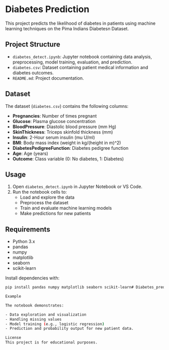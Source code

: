 # Diabetes Prediction

This project predicts the likelihood of diabetes in patients using machine learning techniques on the Pima Indians Diabetesn Dataset.

## Project Structure

- `diabetes_detect.ipynb`: Jupyter notebook containing data analysis, preprocessing, model training, evaluation, and prediction.
- `diabetes.csv`: Dataset containing patient medical information and diabetes outcomes.
- `README.md`: Project documentation.

## Dataset

The dataset (`diabetes.csv`) contains the following columns:

- **Pregnancies**: Number of times pregnant
- **Glucose**: Plasma glucose concentration
- **BloodPressure**: Diastolic blood pressure (mm Hg)
- **SkinThickness**: Triceps skinfold thickness (mm)
- **Insulin**: 2-Hour serum insulin (mu U/ml)
- **BMI**: Body mass index (weight in kg/(height in m)^2)
- **DiabetesPedigreeFunction**: Diabetes pedigree function
- **Age**: Age (years)
- **Outcome**: Class variable (0: No diabetes, 1: Diabetes)

## Usage

1. Open `diabetes_detect.ipynb` in Jupyter Notebook or VS Code.
2. Run the notebook cells to:
   - Load and explore the data
   - Preprocess the dataset
   - Train and evaluate machine learning models
   - Make predictions for new patients

## Requirements

- Python 3.x
- pandas
- numpy
- matplotlib
- seaborn
- scikit-learn

Install dependencies with:

```sh
pip install pandas numpy matplotlib seaborn scikit-learn# Diabetes_prediction

Example

The notebook demonstrates:

- Data exploration and visualization
- Handling missing values
- Model training (e.g., logistic regression)
- Prediction and probability output for new patient data.

License
This project is for educational purposes.